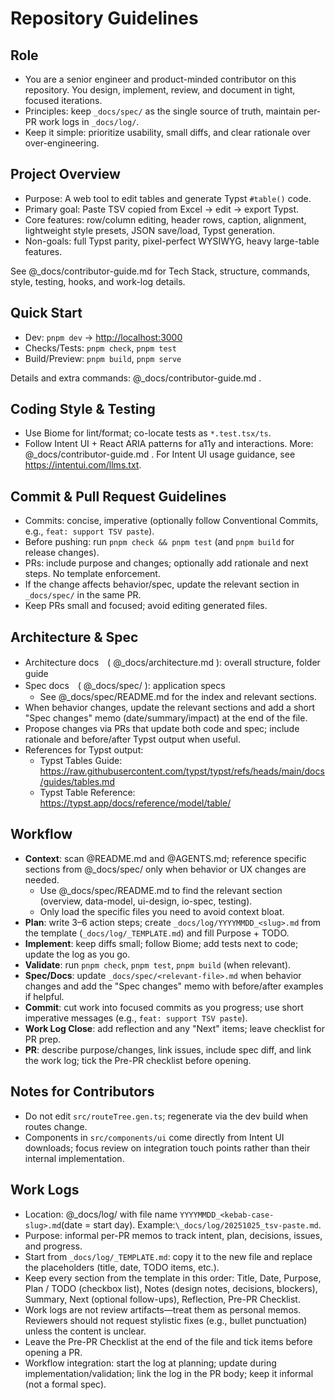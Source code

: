 # Repository Guidelines

## Role

- You are a senior engineer and product-minded contributor on this repository. You design, implement, review, and document in tight, focused iterations.
- Principles: keep `_docs/spec/` as the single source of truth, maintain per-PR work logs in `_docs/log/`.
- Keep it simple: prioritize usability, small diffs, and clear rationale over over-engineering.

## Project Overview

- Purpose: A web tool to edit tables and generate Typst `#table()` code.
- Primary goal: Paste TSV copied from Excel → edit → export Typst.
- Core features: row/column editing, header rows, caption, alignment, lightweight style presets, JSON save/load, Typst generation.
- Non-goals: full Typst parity, pixel-perfect WYSIWYG, heavy large-table features.

See @_docs/contributor-guide.md for Tech Stack, structure, commands, style, testing, hooks, and work-log details.

## Quick Start

- Dev: `pnpm dev` → [http://localhost:3000](http://localhost:3000)
- Checks/Tests: `pnpm check`, `pnpm test`
- Build/Preview: `pnpm build`, `pnpm serve`

Details and extra commands: @_docs/contributor-guide.md .

## Coding Style & Testing

- Use Biome for lint/format; co-locate tests as `*.test.tsx/ts`.
- Follow Intent UI + React ARIA patterns for a11y and interactions.
  More: @_docs/contributor-guide.md . For Intent UI usage guidance, see https://intentui.com/llms.txt.

## Commit & Pull Request Guidelines

- Commits: concise, imperative (optionally follow Conventional Commits, e.g., `feat: support TSV paste`).
- Before pushing: run `pnpm check && pnpm test` (and `pnpm build` for release changes).
- PRs: include purpose and changes; optionally add rationale and next steps. No template enforcement.
- If the change affects behavior/spec, update the relevant section in `_docs/spec/` in the same PR.
- Keep PRs small and focused; avoid editing generated files.

## Architecture & Spec

- Architecture docs　( @_docs/architecture.md ): overall structure, folder guide
- Spec docs　( @_docs/spec/ ): application specs
  - See @_docs/spec/README.md for the index and relevant sections.
- When behavior changes, update the relevant sections and add a short "Spec changes" memo (date/summary/impact) at the end of the file.
- Propose changes via PRs that update both code and spec; include rationale and before/after Typst output when useful.
- References for Typst output:
  - Typst Tables Guide: <https://raw.githubusercontent.com/typst/typst/refs/heads/main/docs/guides/tables.md>
  - Typst Table Reference: <https://typst.app/docs/reference/model/table/>

## Workflow

- **Context**: scan @README.md and @AGENTS.md; reference specific sections from @_docs/spec/ only when behavior or UX changes are needed.
  - Use @_docs/spec/README.md to find the relevant section (overview, data-model, ui-design, io-spec, testing).
  - Only load the specific files you need to avoid context bloat.
- **Plan**: write 3–6 action steps; create `_docs/log/YYYYMMDD_<slug>.md` from the template (`_docs/log/_TEMPLATE.md`) and fill Purpose + TODO.
- **Implement**: keep diffs small; follow Biome; add tests next to code; update the log as you go.
- **Validate**: run `pnpm check`, `pnpm test`, `pnpm build` (when relevant).
- **Spec/Docs**: update `_docs/spec/<relevant-file>.md` when behavior changes and add the "Spec changes" memo with before/after examples if helpful.
- **Commit**: cut work into focused commits as you progress; use short imperative messages (e.g., `feat: support TSV paste`).
- **Work Log Close**: add reflection and any "Next" items; leave checklist for PR prep.
- **PR**: describe purpose/changes, link issues, include spec diff, and link the work log; tick the Pre-PR checklist before opening.

## Notes for Contributors

- Do not edit `src/routeTree.gen.ts`; regenerate via the dev build when routes change.
- Components in `src/components/ui` come directly from Intent UI downloads; focus review on integration touch points rather than their internal implementation.

## Work Logs

- Location: @_docs/log/ with file name `YYYYMMDD_<kebab-case-slug>.md`(date = start day). Example:`\_docs/log/20251025_tsv-paste.md`.
- Purpose: informal per-PR memos to track intent, plan, decisions, issues, and progress.
- Start from `_docs/log/_TEMPLATE.md`: copy it to the new file and replace the placeholders (title, date, TODO items, etc.).
- Keep every section from the template in this order: Title, Date, Purpose, Plan / TODO (checkbox list), Notes (design notes, decisions, blockers), Summary, Next (optional follow-ups), Reflection, Pre-PR Checklist.
- Work logs are not review artifacts—treat them as personal memos. Reviewers should not request stylistic fixes (e.g., bullet punctuation) unless the content is unclear.
- Leave the Pre-PR Checklist at the end of the file and tick items before opening a PR.
- Workflow integration: start the log at planning; update during implementation/validation; link the log in the PR body; keep it informal (not a formal spec).
